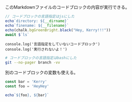 このMarkdownファイルのコードブロックの内容が実行できる。

```js
// コードブロックの言語指定はjsにした
echo`directory: ${__dirname}`
echo`finename: ${__filename}`
echo(chalk.bgGreenBright.black("Hey, Kerry!!!"))
await $`ls`
```

```
console.log('言語指定をしていないコードブロック')
console.log('実行されないよ！')
```

```bash
# コードブロックの言語指定はbashにした
git --no-pager branch -vv
```

別のコードブロックの変数も使える。

```js
const bar = 'Kerry'
const foo = 'HeyHey'
```

```js
echo`${foo}, ${bar}`
```
